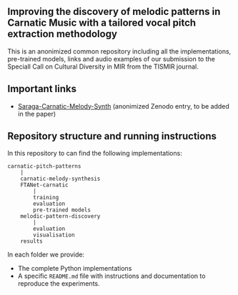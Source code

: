 ## Improving the discovery of melodic patterns in Carnatic Music with a tailored vocal pitch extraction methodology
This is an anonimized common repository including all the implementations, pre-trained models, links and audio examples of our submission to the Speciall Call on Cultural Diversity in MIR from the TISMIR journal. 

## Important links
* [Saraga-Carnatic-Melody-Synth](https://zenodo.org/record/5553925) (anonimized Zenodo entry, to be added in the paper)

## Repository structure and running instructions
In this repository to can find the following implementations:
```
carnatic-pitch-patterns
    |
    carnatic-melody-synthesis
    FTANet-carnatic
        |
        training
        evaluation
        pre-trained models
    melodic-pattern-discovery
        |
        evaluation
        visualisation
    results
```

In each folder we provide:
* The complete Python implementations
* A specific `README.md` file with instructions and documentation to reproduce the experiments.
